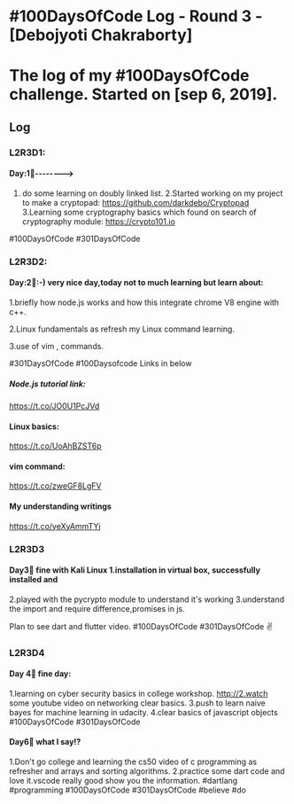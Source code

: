 # #100DaysOfCode Log - Round 3 - [Debojyoti Chakraborty]
# The log of my #100DaysOfCode challenge. Started on [sep 6, 2019].

## Log

### L2R3D1:
 ####   Day:1⃣-------->
1. do some learning on doubly linked list.
2.Started working on my project to make a cryptopad:
https://github.com/darkdebo/Cryptopad
3.Learning some cryptography basics which found on search of cryptography module:
https://crypto101.io

#100DaysOfCode #301DaysOfCode

### L2R3D2:
   #### Day:2⃣:-) very nice day,today not to much learning but learn about:

1.briefly how node.js works and how this integrate chrome V8 engine with c++.

2.Linux fundamentals as refresh my 
Linux command learning.

3.use of vim , commands.

#301DaysOfCode #100Daysofcode
Links in below

##### Node.js tutorial link:
https://t.co/JO0U1PcJVd

#### Linux basics:
https://t.co/UoAhBZST6p

#### vim command:
https://t.co/zweGF8LgFV

#### My understanding writings
https://t.co/yeXyAmmTYj

### L2R3D3
#### Day3⃣ fine with Kali Linux 1.installation in virtual box, successfully installed and 
2.played with the pycrypto module to understand it's working
3.understand the import and require difference,promises in js.

Plan to see dart and flutter video.
#100DaysOfCode
#301DaysOfCode ✌

### L2R3D4

#### Day 4⃣ fine day:

1.learning on cyber security basics in college workshop.
http://2.watch some youtube video on networking clear basics.
3.push to learn naive bayes for machine learning in udacity.
4.clear basics of javascript objects
#100DaysOfCode #301DaysOfCode

####

#### Day6⃣ what I say!?
1.Don't go college and learning the cs50 video of c programming as refresher and arrays and sorting algorithms.
2.practice some dart code and love it.vscode really good show you the information.
#dartlang #programming
#100DaysOfCode #301DaysOfCode
#believe #do
